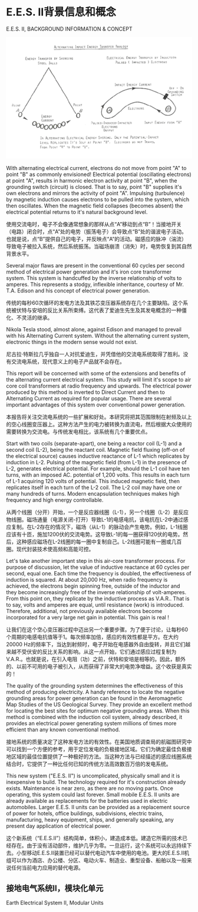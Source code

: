 # E.E.S. II背景信息和概念

E.E.S. II, BACKGROUND INFORMATION & CONCEPT

![](assets/c0007-01.png)

With alternating electrical current, electrons do not move from point "A" to point "B" as commonly envisioned! Electrical potential (oscillating electrons) at point "A", results in harmonic electron activity at point "B", when the grounding switch (circuit) is closed. That is to say, point "B" supplies it's own electrons and mirrors the activity of point "A". Impulsing (turbulence) by magnetic induction causes electrons to be pulled into the system, which then oscillates. When the magnetic field collapses (becomes absent) the electrical potential returns to it's natural background level.

使用交流电时，电子不会像通常想象的那样从点“A”移动到点“B”！当接地开关（电路）闭合时，点“A”处的电势（振荡电子）会导致点“B”处的谐波电子活动。也就是说，点“B”提供自己的电子，并反映点“A”的活动。磁感应的脉冲（湍流）导致电子被拉入系统，然后系统振荡。当磁场崩溃（消失）时，电势恢复到其自然背景水平。

Several major flaws are present in the conventional 60 cycles per second method of electrical power generation and it's iron core transformer system. This system is handcuffed by the inverse relationship of volts to amperes. This represents a stodgy, inflexible inheritance, courtesy of Mr. T.A. Edison and his concept of electrical power generation.

传统的每秒60次循环的发电方法及其铁芯变压器系统存在几个主要缺陷。这个系统被伏特与安培的反比关系所束缚。这代表了爱迪生先生及其发电概念的一种僵化、不灵活的继承。

Nikola Tesla stood, almost alone, against Edison and managed to prevail with his Alternating Current system. Without the alternating current system, electronic things in the modern sense would not exist.

尼古拉·特斯拉几乎独自一人对抗爱迪生，并凭借他的交流电系统取得了胜利。没有交流电系统，现代意义上的电子产品就不会存在。

This report will be concerned with some of the extensions and benefits of the alternating current electrical system. This study will limit it's scope to air core coil transformers at radio frequency and upwards. The electrical power produced by this method is inverted to Direct Current and then to Alternating Current as required for popular usage. There are several important advantages of this system over conventional power generation.

本报告将关注交流电系统的一些扩展和好处。本研究将把其范围限制在射频及以上的空心线圈变压器上。这种方法产生的电力被转换为直流电，然后根据大众使用的需要转换为交流电。与传统发电相比，该系统有几个重要优点。

Start with two coils (separate-apart), one being a reactor coil (L-1) and a second coil (L-2), being the reactant coil. Magnetic field fluxing (off-on of the electrical source) causes inductive reactance of L-1 which replicates by induction in L-2. Pulsing of the magnetic field (from L-1) in the presence of L-2, generates electrical potential. For example, should the L-1 coil have ten turns, with an imposed AC. potential of 1,200 volts. This results in each turn of L-1 acquiring 120 volts of potential. This induced magnetic field, then replicates itself in each turn of the L-2 coil. The L-2 coil may have one or many hundreds of turns. Modern encapsulation techniques makes high frequency and high energy controllable.

从两个线圈（分开）开始，一个是反应器线圈（L-1），另一个线圈（L-2）是反应物线圈。磁场通量（电源关闭-打开）导致L-1的电感电抗，该电抗在L-2中通过感应复制。在L-2存在的情况下，磁场（从L-1）的脉动会产生电势。例如，L-1线圈应该有十匝，施加1200伏的交流电势。这导致L-1的每一圈获得120伏的电势。然后，这种感应磁场在L-2线圈的每一圈中复制自己。L-2线圈可能有一圈或几百圈。现代封装技术使高频和高能可控。

Let's take another important step in this air-core transformer process. For purpose of discussion, let the value of inductive reactance at 60 cycles per second, equal one. Each time the frequency is doubled, the effectiveness of induction is squared. At about 20,000 Hz, when radio frequency is achieved, the electrons begin spinning free, outside of the inductor and they become increasingly free of the inverse relationship of volt-amperes. From this point on, they replicate by the inductive process as V.A.R.. That is to say, volts and amperes are equal, until resistance (work) is introduced. Therefore, additional, not previously available electrons become incorporated for a very large net gain in potential. This gain is real !

让我们在这个空心变压器过程中迈出另一个重要步骤。为了便于讨论，让每秒60个周期的电感电抗值等于1。每次频率加倍，感应的有效性都是平方。在大约20000 Hz的频率下，当达到射频时，电子开始在电感器外自由旋转，并且它们越来越不受伏安的反比关系的影响。从这一点开始，它们通过感应过程复制为V.A.R.。也就是说，在引入电阻（功）之前，伏特和安培是相等的。因此，额外的、以前不可用的电子被引入，从而获得了非常大的电势净增益。这个收获是真实的！

The quality of the grounding system determines the effectiveness of this method of producing electricity. A handy reference to locate the negative grounding areas for power generation can be found in the Aeromagnetic Map Studies of the US Geological Survey. They provide an excellent method for locating the best sites for optimum negative grounding areas.  When this method is combined with the induction coil system, already described, it provides an electrical power generating system millions of times more efficient than any known conventional method.

接地系统的质量决定了这种发电方法的有效性。在美国地质调查局的航磁图研究中可以找到一个方便的参考，用于定位发电的负极接地区域。它们为确定最佳负极接地区域的最佳位置提供了一种极好的方法。当这种方法与已经描述的感应线圈系统结合时，它提供了一种比任何已知的传统方法高效数百万倍的发电系统。

This new system ("E.E.S. II") is uncomplicated, physically small and it is inexpensive to build.  The technology required for it's construction already exists. Maintenance is near zero, as there are no moving parts. Once operating, this system could last forever.  Small mobile E.E.S. II units are already available as replacements for the batteries used in electric automobiles. Larger E.E.S. II units can be provided as a replacement source of power for hotels, office buildings, subdivisions, electric trains, manufacturing, heavy equipment, ships, and generally speaking, any present day application of electrical power.

这个新系统（“E.E.S.II”）结构简单，体积小，建造成本低。建造它所需的技术已经存在。由于没有活动部件，维护几乎为零。一旦运行，这个系统可以永远持续下去。小型移动E.E.S.II装置已经可以替代电动汽车中使用的电池。更大的E.E.S.II机组可以作为酒店、办公楼、分区、电动火车、制造业、重型设备、船舶以及一般来说任何当前电力应用的替代电源。

## 接地电气系统II，模块化单元

Earth Electrical System II, Modular Units



